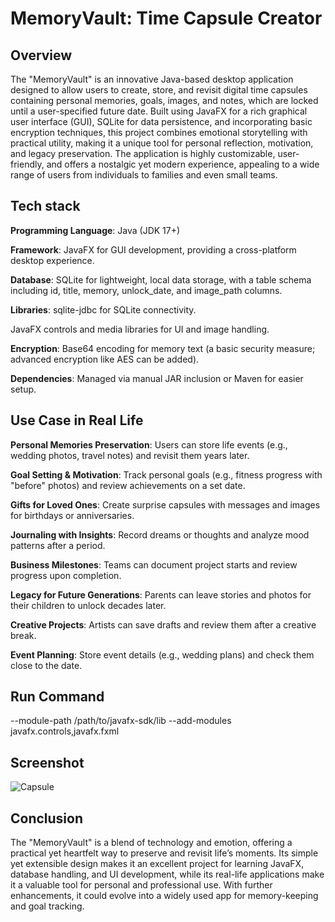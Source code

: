 # MemoryVault: Time Capsule Creator

## Overview 

The "MemoryVault" is an innovative Java-based desktop application designed to allow users to create, store, and revisit digital time capsules containing personal memories, goals, images, and notes, which are locked until a user-specified future date. Built using JavaFX for a rich graphical user interface (GUI), SQLite for data persistence, and incorporating basic encryption techniques, this project combines emotional storytelling with practical utility, making it a unique tool for personal reflection, motivation, and legacy preservation. The application is highly customizable, user-friendly, and offers a nostalgic yet modern experience, appealing to a wide range of users from individuals to families and even small teams.

## Tech stack

**Programming Language**: Java (JDK 17+)

**Framework**: JavaFX for GUI development, providing a cross-platform desktop experience.

**Database**: SQLite for lightweight, local data storage, with a table schema including id, title, memory, unlock_date, and image_path columns.

**Libraries**:
sqlite-jdbc for SQLite connectivity.

JavaFX controls and media libraries for UI and image handling.

**Encryption**: Base64 encoding for memory text (a basic security measure; advanced encryption like AES can be added).

**Dependencies**: Managed via manual JAR inclusion or Maven for easier setup.

## Use Case in Real Life
**Personal Memories Preservation**: Users can store life events (e.g., wedding photos, travel notes) and revisit them years later.

**Goal Setting & Motivation**: Track personal goals (e.g., fitness progress with "before" photos) and review achievements on a set date.

**Gifts for Loved Ones**: Create surprise capsules with messages and images for birthdays or anniversaries.

**Journaling with Insights**: Record dreams or thoughts and analyze mood patterns after a period.

**Business Milestones**: Teams can document project starts and review progress upon completion.

**Legacy for Future Generations**: Parents can leave stories and photos for their children to unlock decades later.

**Creative Projects**: Artists can save drafts and review them after a creative break.

**Event Planning**: Store event details (e.g., wedding plans) and check them close to the date.

## Run Command

--module-path /path/to/javafx-sdk/lib --add-modules javafx.controls,javafx.fxml

## Screenshot

![Capsule](https://github.com/user-attachments/assets/a005b62c-7eb8-4250-a1c4-fbe70c0f5efd)

## Conclusion

The "MemoryVault" is a blend of technology and emotion, offering a practical yet heartfelt way to preserve and revisit life’s moments. Its simple yet extensible design makes it an excellent project for learning JavaFX, database handling, and UI development, while its real-life applications make it a valuable tool for personal and professional use. With further enhancements, it could evolve into a widely used app for memory-keeping and goal tracking.

